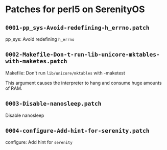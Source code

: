 # Patches for perl5 on SerenityOS

## `0001-pp_sys-Avoid-redefining-h_errno.patch`

pp_sys: Avoid redefining `h_errno`


## `0002-Makefile-Don-t-run-lib-unicore-mktables-with-maketes.patch`

Makefile: Don't run `lib/unicore/mktables` with -maketest

This argument causes the interpreter to hang and consume huge amounts
of RAM.

## `0003-Disable-nanosleep.patch`

Disable nanosleep


## `0004-configure-Add-hint-for-serenity.patch`

configure: Add hint for `serenity`


